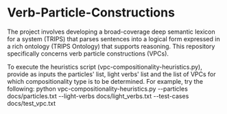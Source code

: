 # Verb-Particle-Constructions

The project involves developing a broad-coverage deep semantic lexicon for a system (TRIPS) that parses sentences into a logical form expressed in a rich ontology (TRIPS Ontology) that supports reasoning. This repository specifically concerns verb particle constructions (VPCs).

To execute the heuristics script (vpc-compositionality-heuristics.py), provide as inputs the particles' list, light verbs' list and the list of VPCs for which compositionality type is to be determined. For example, try the following: 
python vpc-compositionality-heuristics.py --particles docs/particles.txt --light-verbs docs/light_verbs.txt --test-cases docs/test_vpc.txt
